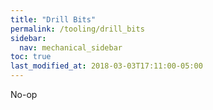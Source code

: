 ```yaml
---
title: "Drill Bits"
permalink: /tooling/drill_bits
sidebar:
  nav: mechanical_sidebar
toc: true
last_modified_at: 2018-03-03T17:11:00-05:00
---
```


No-op
